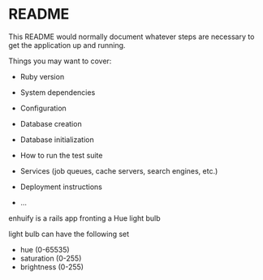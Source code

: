 # README

This README would normally document whatever steps are necessary to get the
application up and running.

Things you may want to cover:

* Ruby version

* System dependencies

* Configuration

* Database creation

* Database initialization

* How to run the test suite

* Services (job queues, cache servers, search engines, etc.)

* Deployment instructions

* ...



enhuify is a rails app fronting a Hue light bulb

light bulb can have the following set
* hue (0-65535)
* saturation (0-255)
* brightness (0-255)
